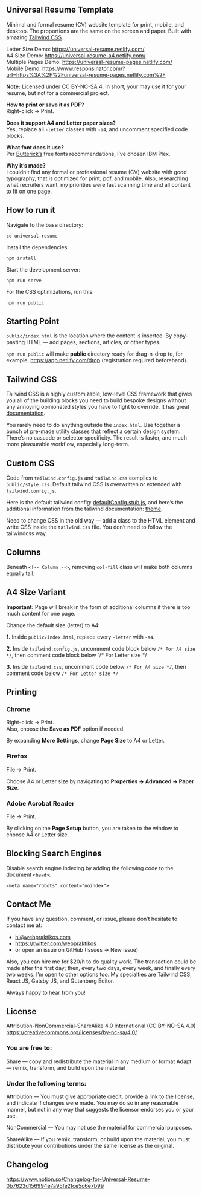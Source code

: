 Universal Resume Template
---------

Minimal and formal resume (CV) website template for print, mobile, and desktop. The proportions are the same on the screen and paper. Built with amazing [Tailwind CSS](https://tailwindcss.com/).

Letter Size Demo: https://universal-resume.netlify.com/  
A4 Size Demo: https://universal-resume-a4.netlify.com/  
Multiple Pages Demo: https://universal-resume-pages.netlify.com/  
Mobile Demo: https://www.responsinator.com/?url=https%3A%2F%2Funiversal-resume-pages.netlify.com%2F

**Note:** Licensed under CC BY-NC-SA 4. In short, your may use it for your resume, but not for a commercial project.

**How to print or save it as PDF?**  
Right-click → Print.

**Does it support A4 and Letter paper sizes?**  
Yes, replace all `-letter` classes with `-a4`, and uncomment specified code blocks.

**What font does it use?**  
Per [Butterick’s](https://practicaltypography.com/) free fonts recommendations, I’ve chosen IBM Plex.

**Why it’s made?**  
I couldn’t find any formal or professional resume (CV) website with good typography, that is optimized for print, pdf, and mobile. Also, researching what recruiters want, my priorities were fast scanning time and all content to fit on one page.

How to run it
---------

Navigate to the base directory:

```
cd universal-resume
```

Install the dependencies:

```
npm install
```

Start the development server:

```
npm run serve
```

For the CSS optimizations, run this:

```
npm run public
```

Starting Point
---------

`public/index.html` is the location where the content is inserted. By copy-pasting HTML — add pages, sections, articles, or other types.

`npm run public` will make **public** directory ready for drag-n-drop to, for example, https://app.netlify.com/drop (registration required beforehand).

Tailwind CSS
---------

Tailwind CSS is a highly customizable, low-level CSS framework that gives you all of the building blocks you need to build bespoke designs without any annoying opinionated styles you have to fight to override. It has great [documentation](https://tailwindcss.com/docs/installation).

You rarely need to do anything outside the `index.html`. Use together a bunch of pre-made utility classes that reflect a certain design system. There’s no cascade or selector specificity. The result is faster, and much more pleasurable workflow, especially long-term.

Custom CSS
---------

Code from `tailwind.config.js` and `tailwind.css` compiles to `public/style.css`. Default tailwind CSS is overwritten or extended with `tailwind.config.js`.

Here is the default tailwind config: [defaultConfig.stub.js](https://github.com/tailwindcss/tailwindcss/blob/master/stubs/defaultConfig.stub.js), and here’s the additional information from the tailwind documentation: [theme](https://tailwindcss.com/docs/theme/#app).

Need to change CSS in the old way — add a class to the HTML element and write CSS inside the `tailwind.css` file. You don’t need to follow the tailwindcss way.

Columns
---------

Beneath `<!-- Column -->`, removing `col-fill` class will make both columns equally tall.

A4 Size Variant
---------

**Important:** Page will break in the form of additional columns if there is too much content for one page.

Change the default size (letter) to A4:

**1.** Inside `public/index.html`, replace every `-letter` with `-a4`.

**2.** Inside `tailwind.config.js`, uncomment code block below `/* For A4 size */`, then comment code block below `/* For Letter size */

**3.** Inside `tailwind.css`, uncomment code below `/* For A4 size */`, then comment code below `/* For Letter size */`

Printing
---------

### Chrome

Right-click → Print.  
Also, choose the **Save as PDF** option if needed.

By expanding **More Settings**, change **Page Size** to A4 or Letter.

### Firefox

File → Print.

Choose A4 or Letter size by navigating to **Properties → Advanced → Paper Size**.

### Adobe Acrobat Reader

File → Print.

By clicking on the **Page Setup** button, you are taken to the window to choose A4 or Letter size.

Blocking Search Engines
---------

Disable search engine indexing by adding the following code to the document `<head>`:

```
<meta name="robots" content="noindex">
```

Contact Me
---------

If you have any question, comment, or issue, please don’t hesitate to contact me at:
- hi@webpraktikos.com
- https://twitter.com/webpraktikos
- or open an issue on GitHub (Issues → New issue)

Also, you can hire me for $20/h to do quality work. The transaction could be made after the first day; then, every two days, every week, and finally every two weeks. I’m open to other options too. My specialties are Tailwind CSS, React JS, Gatsby JS, and Gutenberg Editor.

Always happy to hear from you!

License
---------

Attribution-NonCommercial-ShareAlike 4.0 International (CC BY-NC-SA 4.0)  
https://creativecommons.org/licenses/by-nc-sa/4.0/

### You are free to:

Share — copy and redistribute the material in any medium or format
Adapt — remix, transform, and build upon the material

### Under the following terms:

Attribution — You must give appropriate credit, provide a link to the license, and indicate if changes were made. You may do so in any reasonable manner, but not in any way that suggests the licensor endorses you or your use.

NonCommercial — You may not use the material for commercial purposes.

ShareAlike — If you remix, transform, or build upon the material, you must distribute your contributions under the same license as the original.

Changelog
---------

https://www.notion.so/Changelog-for-Universal-Resume-0b7623d156994e7a95fe2fce5c6e7b99
